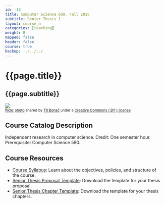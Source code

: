 ```yaml
---
id: -18
title: Computer Science 600, Fall 2015
subtitle: Senior Thesis I
layout: course_n
categories: [teaching]
weight: 0
mapped: false
header: false
course: true
backup: ../../../
---
```


# {{page.title}}

## {{page.subtitle}}

<a title="Spiraling out of control" href="http://flickr.com/photos/unofficial-group/8145221066"><img class="img-responsive-tight" src="http://farm9.static.flickr.com/8333/8145221066_be717b2a9c_z.jpg" /></a><br /><small><a title="Spiraling out of control" href="http://flickr.com/photos/unofficial-group/8145221066">flickr photo</a> shared by <a href="http://flickr.com/people/unofficial-group">Tit Bonač</a> under a <a href="http://creativecommons.org/licenses/by/2.0/">Creative Commons ( BY ) license</a> </small>

## Course Catalog Description

Independent research in computer science. Credit: One semester hour. Prerequisite: Computer Science 580.

## Course Resources

<ul class="fa-ul">

<li><i class="fa-li fa fa-arrow-right"></i><a href="{{site.baseurl}}teaching/cs600F2014/provide/syllabus/cs600601Fall2014-syllabus.pdf"
class="major">Course Syllabus</a>: Learn about the objectives, policies, and structure of the course.

<li><i class="fa-li fa fa-arrow-right"></i><a href="{{site.baseurl}}teaching/cs600F2014/provide/template/senior_thesis_proposal_template.zip"
class="major">Senior Thesis Proposal Template</a>: Download the template for your thesis proposal.

<li><i class="fa-li fa fa-arrow-right"></i><a href="{{site.baseurl}}teaching/cs600F2014/provide/template/AllegThesis.zip"
class="major">Senior Thesis Chapter Template</a>: Download the template for your thesis chapters.
</ul>

